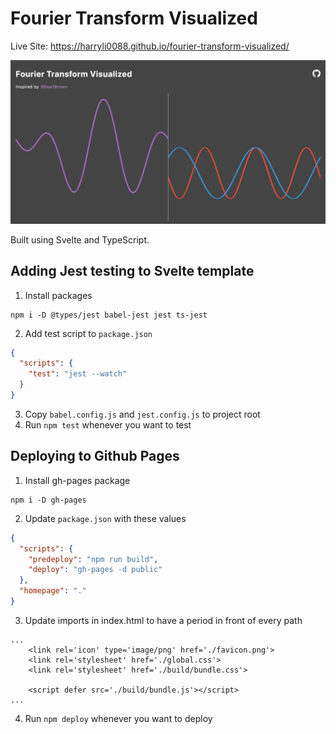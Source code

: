 # Fourier Transform Visualized

Live Site: https://harryli0088.github.io/fourier-transform-visualized/

![Screenshot](/public/screenshot.png)

Built using Svelte and TypeScript.


## Adding Jest testing to Svelte template
1. Install packages
```
npm i -D @types/jest babel-jest jest ts-jest
```
2. Add test script to ```package.json```
```json
{
  "scripts": {
    "test": "jest --watch"
  }
}
```
3. Copy ```babel.config.js``` and ```jest.config.js``` to project root
4. Run ```npm test``` whenever you want to test


## Deploying to Github Pages
1. Install gh-pages package
```
npm i -D gh-pages
```
2. Update ```package.json``` with these values
```json
{
  "scripts": {
    "predeploy": "npm run build",
    "deploy": "gh-pages -d public"
  },
  "homepage": "."
}
```
3. Update imports in index.html to have a period in front of every path
```
...
	<link rel='icon' type='image/png' href='./favicon.png'>
	<link rel='stylesheet' href='./global.css'>
	<link rel='stylesheet' href='./build/bundle.css'>

	<script defer src='./build/bundle.js'></script>
...
```
4. Run ```npm deploy``` whenever you want to deploy
